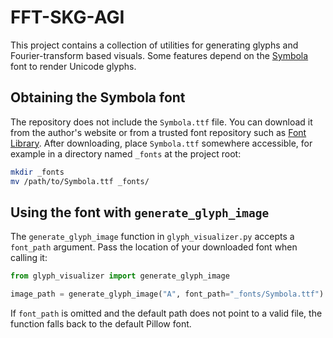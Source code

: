 # FFT-SKG-AGI

This project contains a collection of utilities for generating glyphs and Fourier-transform based visuals. Some features depend on the [Symbola](https://fontlibrary.org/en/font/symbola) font to render Unicode glyphs.

## Obtaining the Symbola font

The repository does not include the `Symbola.ttf` file. You can download it from the author's website or from a trusted font repository such as [Font Library](https://fontlibrary.org/en/font/symbola). After downloading, place `Symbola.ttf` somewhere accessible, for example in a directory named `_fonts` at the project root:

```bash
mkdir _fonts
mv /path/to/Symbola.ttf _fonts/
```

## Using the font with `generate_glyph_image`

The `generate_glyph_image` function in `glyph_visualizer.py` accepts a `font_path` argument. Pass the location of your downloaded font when calling it:

```python
from glyph_visualizer import generate_glyph_image

image_path = generate_glyph_image("A", font_path="_fonts/Symbola.ttf")
```

If `font_path` is omitted and the default path does not point to a valid file, the function falls back to the default Pillow font.
